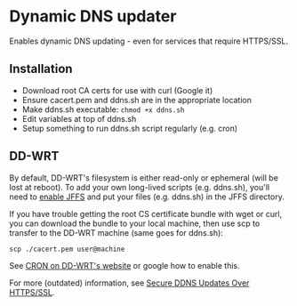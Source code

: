 # Dynamic DNS updater

Enables dynamic DNS updating - even for services that require HTTPS/SSL.

## Installation

* Download root CA certs for use with curl (Google it)
* Ensure cacert.pem and ddns.sh are in the appropriate location
* Make ddns.sh executable: `chmod +x ddns.sh`
* Edit variables at top of ddns.sh
* Setup something to run ddns.sh script regularly (e.g. cron)

## DD-WRT

By default, DD-WRT's filesystem is either read-only or ephemeral (will be lost at reboot). To add your own long-lived scripts (e.g. ddns.sh), you'll need to [enable JFFS](http://www.dd-wrt.com/wiki/index.php/JFFS) and put your files (e.g. ddns.sh) in the JFFS directory.

If you have trouble getting the root CS certificate bundle with wget or curl, you can download the bundle to your local machine, then use scp to transfer to the DD-WRT machine (same goes for ddns.sh):

```
scp ./cacert.pem user@machine
```

See [CRON on DD-WRT's website](https://wiki.dd-wrt.com/wiki/index.php/CRON) or google how to enable this.

For more (outdated) information, see [Secure DDNS Updates Over HTTPS/SSL](https://wiki.dd-wrt.com/wiki/index.php/DDNS_-_How_to_setup_Custom_DDNS_settings_using_embedded_inadyn_-_HOWTO#Custom_.28URL_Updates.29).